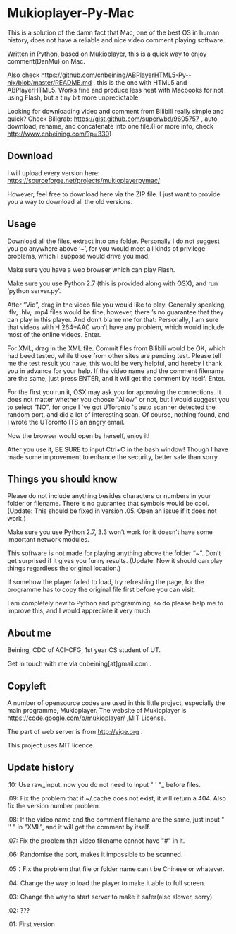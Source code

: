 Mukioplayer-Py-Mac
===========================
This is a solution of the damn fact that Mac, one of the best OS in human history, does not have a reliable and nice video comment playing software.

Written in Python, based on Mukioplayer, this is a quick way to enjoy comment(DanMu) on Mac.

Also check https://github.com/cnbeining/ABPlayerHTML5-Py--nix/blob/master/README.md  , this is the one with HTML5 and ABPlayerHTML5. Works fine and produce less heat with Macbooks for not using Flash, but a tiny bit more unpredictable.

Looking for downloading video and comment from Bilibili really simple and quick? Check Biligrab: https://gist.github.com/superwbd/9605757  , auto download, rename, and concatenate into one file.(For more info, check http://www.cnbeining.com/?p=330)


Download
------
I will upload every version here: https://sourceforge.net/projects/mukioplayerpymac/

However, feel free to download here via the ZIP file. I just want to provide you a way to download all the old versions.

Usage
------
Download all the files, extract into one folder. Personally I do not suggest you go anywhere above ‘~’, for you would meet all kinds of privilege problems, which I suppose would drive you mad.

Make sure you have a web browser which can play Flash.

Make sure you use Python 2.7 (this is provided along with OSX), and run ‘python server.py’.

After “Vid”, drag in the video file you would like to play. Generally speaking, .flv, .hlv, .mp4 files would be fine, however, there ’s no guarantee that they can play in this player. And don’t blame me for that: Personally, I am sure that videos with H.264+AAC won’t have any problem, which would include most of the online videos. Enter.

For XML, drag in the XML file. Commit files from Bilibili would be OK, which had beed tested, while those from other sites are pending test. Please tell me the test result you have, this would be very helpful, and hereby I thank you in advance for your help. If the video name and the comment filename are the same, just press ENTER, and it will get the comment by itself. Enter.

For the first you run it, OSX may ask you for approving the connections. It does not matter whether you choose "Allow" or not, but I would suggest you to select "NO", for once I 've got UToronto 's auto scanner detected the random port, and did a lot of interesting scan. Of course, nothing found, and I wrote the UToronto ITS an angry email.

Now the browser would open by herself, enjoy it!

After you use it, BE SURE to input Ctrl+C in the bash window! Though I have made some improvement to enhance the security, better safe than sorry. 

Things you should know
-----
Please do not include anything besides characters or numbers in your folder or filename. There ’s no guarantee that symbols would be cool.
(Update: This should be fixed in version .05. Open an issue if it does not work.)

Make sure you use Python 2.7, 3.3 won’t work for it doesn’t have some important network modules.

This software is not made for playing anything above the folder “~”. Don’t get surprised if it gives you funny results.
(Update: Now it should can play things regardless the original location.)

If somehow the player failed to load, try refreshing the page, for the programme has to copy the original file first before you can visit.

I am completely new to Python and programming, so do please help me to improve this, and I would appreciate it very much.

About me
-----
Beining, CDC of ACI-CFG, 1st year CS student of UT.

Get in touch with me via cnbeining[at]gmail.com  .

Copyleft
-----
A number of opensource codes are used in this little project, especially the main programme, Mukioplayer. The website of Mukioplayer is https://code.google.com/p/mukioplayer/  ,MIT License.

The part of web server is from http://yige.org  .

This project uses MIT licence. 

Update history
-----
.10: Use raw_input, now you do not need to input " ' "_ before files.

.09: Fix the problem that if ~/.cache does not exist, it will return a 404. Also fix the version number problem.

.08: If the video name and the comment filename are the same, just input " '' " in "XML", and it will get the comment by itself.

.07: Fix the problem that video filename cannot have "#" in it.

.06: Randomise the port, makes it impossible to be scanned.

.05：Fix the problem that file or folder name can't be Chinese or whatever.

.04: Change the way to load the player to make it able to full screen.

.03: Change the way to start server to make it safer(also slower, sorry)

.02: ???

.01: First version
